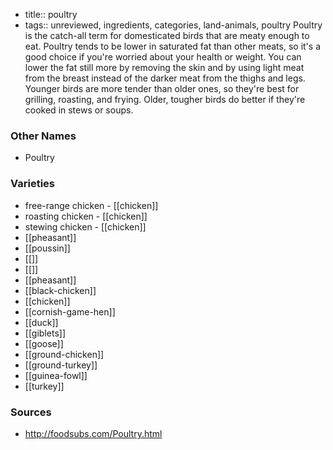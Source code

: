 - title:: poultry
- tags:: unreviewed, ingredients, categories, land-animals, poultry
Poultry is the catch-all term for domesticated birds that are meaty enough to eat. Poultry tends to be lower in saturated fat than other meats, so it's a good choice if you're worried about your health or weight. You can lower the fat still more by removing the skin and by using light meat from the breast instead of the darker meat from the thighs and legs. Younger birds are more tender than older ones, so they're best for grilling, roasting, and frying. Older, tougher birds do better if they're cooked in stews or soups.

### Other Names

* Poultry

### Varieties

* free-range chicken - [[chicken]]
* roasting chicken - [[chicken]]
* stewing chicken - [[chicken]]
* [[pheasant]]
* [[poussin]]
* [[]]
* [[]]
* [[pheasant]]
* [[black-chicken]]
* [[chicken]]
* [[cornish-game-hen]]
* [[duck]]
* [[giblets]]
* [[goose]]
* [[ground-chicken]]
* [[ground-turkey]]
* [[guinea-fowl]]
* [[turkey]]

### Sources
* http://foodsubs.com/Poultry.html
